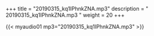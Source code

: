 +++
title = "20190315_kq1IPhnkZNA.mp3"
description = " 20190315_kq1IPhnkZNA.mp3 "
weight = 20
+++

{{< myaudio01 mp3="20190315_kq1IPhnkZNA.mp3" >}}

